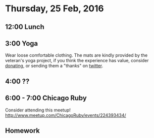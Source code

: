 Thursday, 25 Feb, 2016
======================

12:00 Lunch
-----------

3:00 Yoga
---------

Wear loose comfortable clothing.
The mats are kindly provided by the veteran's yoga project,
if you think the experience has value, consider [donating](http://www.veteransyogaproject.org/donate.html),
or sending them a "thanks" on [twitter](https://twitter.com/veteransyoga).

4:00 ??
-------

6:00 - 7:00 Chicago Ruby
------------------------

Consider attending this meetup! http://www.meetup.com/ChicagoRuby/events/224393434/


Homework
--------
